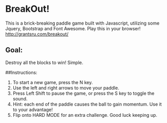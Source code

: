 # BreakOut!
This is a brick-breaking paddle game built with Javascript, utilizing some Jquery, Bootstrap and Font Awesome.
Play this in your browser! http://grantsru.com/breakout/

## Goal:
Destroy all the blocks to win! Simple.

##Instructions:
1. To start a new game, press the N key.
2. Use the left and right arrows to move your paddle.
3. Press Left Shift to pause the game, or press the S key to toggle the sound.
4. Hint: each end of the paddle causes the ball to gain momentum. Use it to your advantage!
5. Flip onto HARD MODE for an extra challenge. Good luck keeping up.

